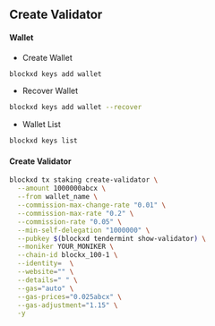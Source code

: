 ## Create Validator

<!-- tabs:start -->

#### **Wallet**
- Create Wallet
```bash
blockxd keys add wallet
```

- Recover Wallet
```bash
blockxd keys add wallet --recover
```

- Wallet List
```bash
blockxd keys list
```

#### **Create Validator**

```bash
blockxd tx staking create-validator \
  --amount 1000000abcx \
  --from wallet_name \
  --commission-max-change-rate "0.01" \
  --commission-max-rate "0.2" \
  --commission-rate "0.05" \
  --min-self-delegation "1000000" \
  --pubkey $(blockxd tendermint show-validator) \
  --moniker YOUR_MONIKER \
  --chain-id blockx_100-1 \
  --identity=  \
  --website="" \
  --details=" " \
  --gas="auto" \
  --gas-prices="0.025abcx" \
  --gas-adjustment="1.15" \
  -y
```

<!-- tabs:end -->
